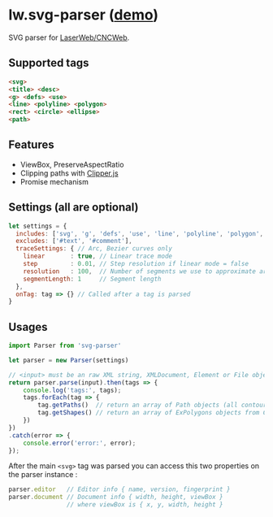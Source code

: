 # lw.svg-parser ([demo](https://lautr3k.github.io/lw.svg-parser/dist/example/))
SVG parser for [LaserWeb/CNCWeb](https://github.com/LaserWeb/LaserWeb4).

## Supported tags
```html
<svg>
<title> <desc>
<g> <defs> <use>
<line> <polyline> <polygon>
<rect> <circle> <ellipse>
<path>
```

## Features
- ViewBox, PreserveAspectRatio
- Clipping paths with [Clipper.js](https://sourceforge.net/projects/jsclipper/)
- Promise mechanism

## Settings (all are optional)
```javascript
let settings = {
  includes: ['svg', 'g', 'defs', 'use', 'line', 'polyline', 'polygon', 'rect', 'circle', 'ellipse', 'path', 'title', 'desc'],
  excludes: ['#text', '#comment'],
  traceSettings: { // Arc, Bezier curves only
    linear       : true, // Linear trace mode
    step         : 0.01, // Step resolution if linear mode = false
    resolution   : 100,  // Number of segments we use to approximate arc length
    segmentLength: 1     // Segment length
  },
  onTag: tag => {} // Called after a tag is parsed
}
```

## Usages
```javascript
import Parser from 'svg-parser'

let parser = new Parser(settings)

// <input> must be an raw XML string, XMLDocument, Element or File object
return parser.parse(input).then(tags => {
    console.log('tags:', tags);
    tags.forEach(tag => {
        tag.getPaths()  // return an array of Path objects (all contours + holes)
        tag.getShapes() // return an array of ExPolygons objects from Clipper.js (filled shapes)
    })
})
.catch(error => {
    console.error('error:', error);
});
```

After the main `<svg>` tag was parsed you can access this two properties on the parser instance :

```javascript
parser.editor   // Editor info { name, version, fingerprint }
parser.document // Document info { width, height, viewBox } 
                // where viewBox is { x, y, width, height }
```
